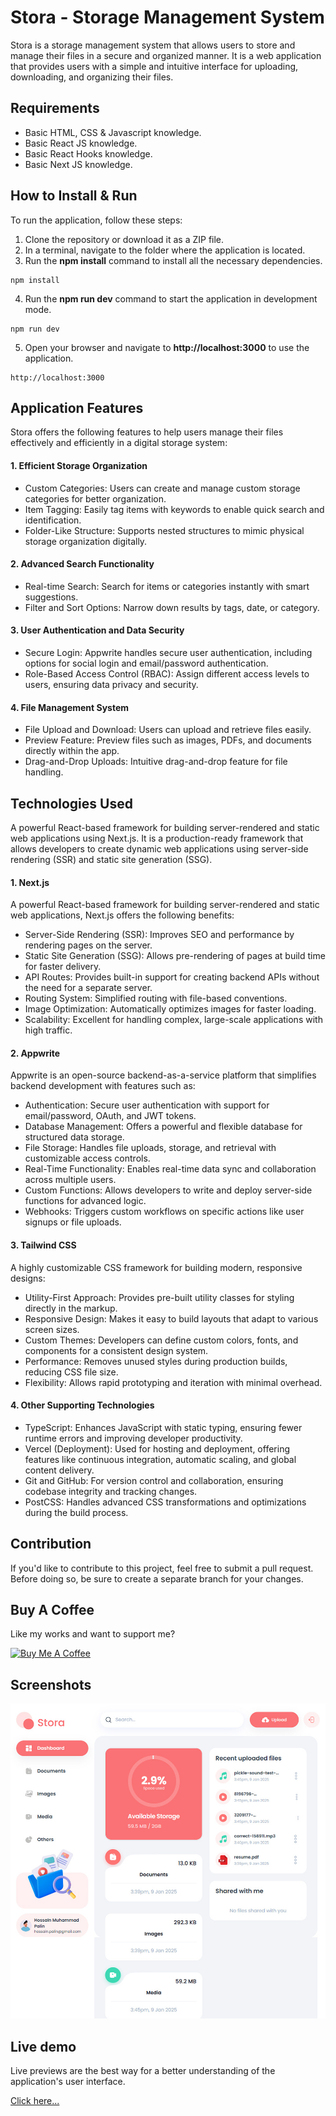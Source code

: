 # Stora - Storage Management System

Stora is a storage management system that allows users to store and manage their files in a secure and organized manner. It is a web application that provides users with a simple and intuitive interface for uploading, downloading, and organizing their files.

## Requirements

- Basic HTML, CSS & Javascript knowledge.
- Basic React JS knowledge.
- Basic React Hooks knowledge.
- Basic Next JS knowledge.

## How to Install & Run

To run the application, follow these steps:

1. Clone the repository or download it as a ZIP file.
2. In a terminal, navigate to the folder where the application is located.
3. Run the **npm install** command to install all the necessary dependencies.

```shell
npm install
```

4. Run the **npm run dev** command to start the application in development mode.

```shell
npm run dev
```

5. Open your browser and navigate to **http://localhost:3000** to use the application.

```shell
http://localhost:3000
```

## Application Features

Stora offers the following features to help users manage their files effectively and efficiently in a digital storage system:

#### 1. Efficient Storage Organization
- Custom Categories: Users can create and manage custom storage categories for better organization.
- Item Tagging: Easily tag items with keywords to enable quick search and identification.
- Folder-Like Structure: Supports nested structures to mimic physical storage organization digitally.

#### 2. Advanced Search Functionality
- Real-time Search: Search for items or categories instantly with smart suggestions.
- Filter and Sort Options: Narrow down results by tags, date, or category.

#### 3. User Authentication and Data Security
- Secure Login: Appwrite handles secure user authentication, including options for social login and email/password authentication.
- Role-Based Access Control (RBAC): Assign different access levels to users, ensuring data privacy and security.

#### 4. File Management System
- File Upload and Download: Users can upload and retrieve files easily.
- Preview Feature: Preview files such as images, PDFs, and documents directly within the app.
- Drag-and-Drop Uploads: Intuitive drag-and-drop feature for file handling.

## Technologies Used

A powerful React-based framework for building server-rendered and static web applications using Next.js. It is a production-ready framework that allows developers to create dynamic web applications using server-side rendering (SSR) and static site generation (SSG).

#### 1. Next.js
A powerful React-based framework for building server-rendered and static web applications, Next.js offers the following benefits:

- Server-Side Rendering (SSR): Improves SEO and performance by rendering pages on the server.
- Static Site Generation (SSG): Allows pre-rendering of pages at build time for faster delivery.
- API Routes: Provides built-in support for creating backend APIs without the need for a separate server.
- Routing System: Simplified routing with file-based conventions.
- Image Optimization: Automatically optimizes images for faster loading.
- Scalability: Excellent for handling complex, large-scale applications with high traffic.

#### 2. Appwrite
Appwrite is an open-source backend-as-a-service platform that simplifies backend development with features such as:

- Authentication: Secure user authentication with support for email/password, OAuth, and JWT tokens.
- Database Management: Offers a powerful and flexible database for structured data storage.
- File Storage: Handles file uploads, storage, and retrieval with customizable access controls.
- Real-Time Functionality: Enables real-time data sync and collaboration across multiple users.
- Custom Functions: Allows developers to write and deploy server-side functions for advanced logic.
- Webhooks: Triggers custom workflows on specific actions like user signups or file uploads.

#### 3. Tailwind CSS
A highly customizable CSS framework for building modern, responsive designs:

- Utility-First Approach: Provides pre-built utility classes for styling directly in the markup.
- Responsive Design: Makes it easy to build layouts that adapt to various screen sizes.
- Custom Themes: Developers can define custom colors, fonts, and components for a consistent design system.
- Performance: Removes unused styles during production builds, reducing CSS file size.
- Flexibility: Allows rapid prototyping and iteration with minimal overhead.

#### 4. Other Supporting Technologies
- TypeScript: Enhances JavaScript with static typing, ensuring fewer runtime errors and improving developer productivity.
- Vercel (Deployment): Used for hosting and deployment, offering features like continuous integration, automatic scaling, and global content delivery.
- Git and GitHub: For version control and collaboration, ensuring codebase integrity and tracking changes.
- PostCSS: Handles advanced CSS transformations and optimizations during the build process.

## Contribution

If you'd like to contribute to this project, feel free to submit a pull request. Before doing so, be sure to create a separate branch for your changes.

## Buy A Coffee

Like my works and want to support me?

<a href="https://www.buymeacoffee.com/hossainpalin" target="_blank"><img src="https://cdn.buymeacoffee.com/buttons/v2/default-blue.png" alt="Buy Me A Coffee" style="height: 45px !important;width: 162.75px !important;" ></a>

## Screenshots

![Screenshot](./public/assets/images/screenshort.jpg)

## Live demo

Live previews are the best way for a better understanding of the application's user interface.

[Click here...](url)
